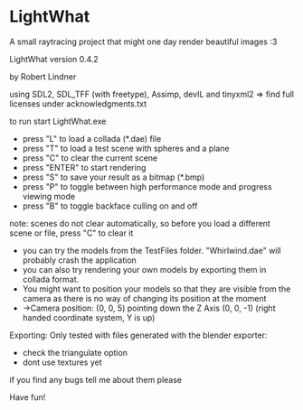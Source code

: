 # LightWhat

A small raytracing project that might one day render beautiful images :3

LightWhat version 0.4.2

by Robert Lindner 

using SDL2, SDL_TFF (with freetype), Assimp, devIL and tinyxml2 => find full licenses under acknowledgments.txt

to run start LightWhat.exe

* press "L" to load a collada (*.dae) file 
* press "T" to load a test scene with spheres and a plane 
* press "C" to clear the current scene 
* press "ENTER" to start rendering 
* press "S" to save your result as a bitmap (*.bmp) 
* press "P" to toggle between high performance mode and progress viewing mode 
* press "B" to toggle backface culling on and off

note: scenes do not clear automatically, so before you load a different scene or file, press "C" to clear it

* you can try the models from the TestFiles folder. "Whirlwind.dae" will probably crash the application 
* you can also try rendering your own models by exporting them in collada format.  
* You might want to position your models so that they are visible from the camera as there is no way of changing its position at the moment 
* ->Camera position: (0, 0, 5) pointing down the Z Axis (0, 0, -1) (right handed coordinate system, Y is up)

Exporting: 
Only tested with files generated with the blender exporter: 
* check the triangulate option 
* dont use textures yet

if you find any bugs tell me about them please

Have fun!
